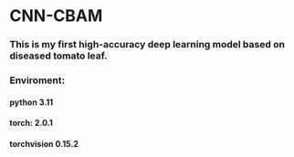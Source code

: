 # CNN-CBAM
### This is my first high-accuracy deep learning model based on diseased tomato leaf.
### Enviroment: 
#### python 3.11
#### torch: 2.0.1
#### torchvision 0.15.2
